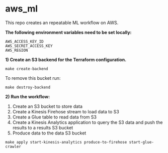 # aws_ml

This repo creates an repeatable ML workflow on AWS. 

**The following environment variables need to be set locally:**
```
AWS_ACCESS_KEY_ID
AWS_SECRET_ACCESS_KEY
AWS_REGION
```

**1) Create an S3 backend for the Terraform configuration.**

```
make create-backend
```

To remove this bucket run:

```
make destroy-backend
```

**2) Run the workflow:**
  1) Create an S3 bucket to store data
  2) Create a Kinesis Firehose stream to load data to S3
  3) Create a Glue table to read data from S3
  4) Create a Kinesis Analytics application to query the S3 data and push the results to a results S3 bucket
  5) Produce data to the data S3 bucket

```
make apply start-kinesis-analytics produce-to-firehose start-glue-crawler
```


